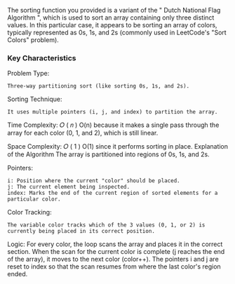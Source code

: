 The sorting function you provided is a variant of the  " Dutch National Flag Algorithm ", which is used to sort an array containing only three distinct values. In this particular case, it appears to be sorting an array of colors, typically represented as 0s, 1s, and 2s (commonly used in LeetCode's "Sort Colors" problem).

### Key Characteristics
Problem Type:  

    Three-way partitioning sort (like sorting 0s, 1s, and 2s).
Sorting Technique: 

    It uses multiple pointers (i, j, and index) to partition the array.
Time Complexity: 
    𝑂
    (
    𝑛
    )
    O(n) because it makes a single pass through the array for each color (0, 1, and 2), which is still linear.
    
Space Complexity: 
    𝑂
    (
    1
    )
    O(1) since it performs sorting in place.
    Explanation of the Algorithm
    The array is partitioned into regions of 0s, 1s, and 2s.

Pointers:

    i: Position where the current "color" should be placed.
    j: The current element being inspected.
    index: Marks the end of the current region of sorted elements for a particular color.

Color Tracking:

    The variable color tracks which of the 3 values (0, 1, or 2) is currently being placed in its correct position.

Logic:
For every color, the loop scans the array and places it in the correct section.
When the scan for the current color is complete (j reaches the end of the array), it moves to the next color (color++).
The pointers i and j are reset to index so that the scan resumes from where the last color's region ended.